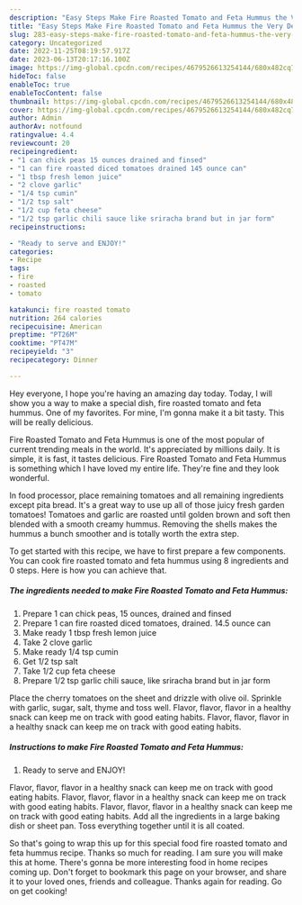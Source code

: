```yaml
---
description: "Easy Steps Make Fire Roasted Tomato and Feta Hummus the Very Delicious"
title: "Easy Steps Make Fire Roasted Tomato and Feta Hummus the Very Delicious"
slug: 283-easy-steps-make-fire-roasted-tomato-and-feta-hummus-the-very-delicious
category: Uncategorized
date: 2022-11-25T08:19:57.917Z
date: 2023-06-13T20:17:16.100Z
image: https://img-global.cpcdn.com/recipes/4679526613254144/680x482cq70/fire-roasted-tomato-and-feta-hummus-recipe-main-photo.jpg
hideToc: false
enableToc: true
enableTocContent: false
thumbnail: https://img-global.cpcdn.com/recipes/4679526613254144/680x482cq70/fire-roasted-tomato-and-feta-hummus-recipe-main-photo.jpg
cover: https://img-global.cpcdn.com/recipes/4679526613254144/680x482cq70/fire-roasted-tomato-and-feta-hummus-recipe-main-photo.jpg
author: Admin
authorAv: notfound
ratingvalue: 4.4
reviewcount: 20
recipeingredient:
- "1 can chick peas 15 ounces drained and finsed"
- "1 can fire roasted diced tomatoes drained 145 ounce can"
- "1 tbsp fresh lemon juice"
- "2 clove garlic"
- "1/4 tsp cumin"
- "1/2 tsp salt"
- "1/2 cup feta cheese"
- "1/2 tsp garlic chili sauce like sriracha brand but in jar form"
recipeinstructions:

- "Ready to serve and ENJOY!"
categories:
- Recipe
tags:
- fire
- roasted
- tomato

katakunci: fire roasted tomato 
nutrition: 264 calories
recipecuisine: American
preptime: "PT26M"
cooktime: "PT47M"
recipeyield: "3"
recipecategory: Dinner

---
```



Hey everyone, I hope you're having an amazing day today. Today, I will show you a way to make a special dish, fire roasted tomato and feta hummus. One of my favorites. For mine, I'm gonna make it a bit tasty. This will be really delicious.

Fire Roasted Tomato and Feta Hummus is one of the most popular of current trending meals in the world. It's appreciated by millions daily. It is simple, it is fast, it tastes delicious. Fire Roasted Tomato and Feta Hummus is something which I have loved my entire life. They're fine and they look wonderful.

In food processor, place remaining tomatoes and all remaining ingredients except pita bread. It&#39;s a great way to use up all of those juicy fresh garden tomatoes! Tomatoes and garlic are roasted until golden brown and soft then blended with a smooth creamy hummus. Removing the shells makes the hummus a bunch smoother and is totally worth the extra step.


To get started with this recipe, we have to first prepare a few components. You can cook fire roasted tomato and feta hummus using 8 ingredients and 0 steps. Here is how you can achieve that.

<!--inarticleads1-->

##### The ingredients needed to make Fire Roasted Tomato and Feta Hummus:

1. Prepare 1 can chick peas, 15 ounces, drained and finsed
1. Prepare 1 can fire roasted diced tomatoes, drained. 14.5 ounce can
1. Make ready 1 tbsp fresh lemon juice
1. Take 2 clove garlic
1. Make ready 1/4 tsp cumin
1. Get 1/2 tsp salt
1. Take 1/2 cup feta cheese
1. Prepare 1/2 tsp garlic chili sauce, like sriracha brand but in jar form


Place the cherry tomatoes on the sheet and drizzle with olive oil. Sprinkle with garlic, sugar, salt, thyme and toss well. Flavor, flavor, flavor in a healthy snack can keep me on track with good eating habits. Flavor, flavor, flavor in a healthy snack can keep me on track with good eating habits. 

<!--inarticleads2-->

##### Instructions to make Fire Roasted Tomato and Feta Hummus:


1. Ready to serve and ENJOY!

Flavor, flavor, flavor in a healthy snack can keep me on track with good eating habits. Flavor, flavor, flavor in a healthy snack can keep me on track with good eating habits. Flavor, flavor, flavor in a healthy snack can keep me on track with good eating habits. Add all the ingredients in a large baking dish or sheet pan. Toss everything together until it is all coated. 

So that's going to wrap this up for this special food fire roasted tomato and feta hummus recipe. Thanks so much for reading. I am sure you will make this at home. There's gonna be more interesting food in home recipes coming up. Don't forget to bookmark this page on your browser, and share it to your loved ones, friends and colleague. Thanks again for reading. Go on get cooking!
